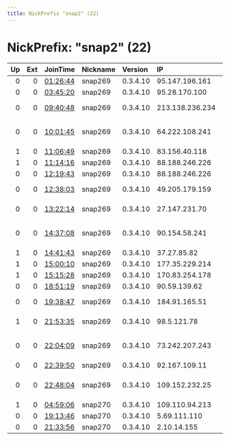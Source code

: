 ```yaml
---
title: NickPrefix "snap2" (22)
---
```


# NickPrefix: "snap2" (22)

|   Up |   Ext | JoinTime                                                                                            | Nickname   | Version   | IP              | AS                                       | CC   |   ORp |   Dirp | OS    | Contact   |   eFamMembers |
|-----:|------:|:----------------------------------------------------------------------------------------------------|:-----------|:----------|:----------------|:-----------------------------------------|:-----|------:|-------:|:------|:----------|--------------:|
|    0 |     0 | [01:26:44](https://metrics.torproject.org/rs.html#details/F0279BE3005EA4F1D3AD23F7DF5E900B84B34ABA) | snap269    | 0.3.4.10  | 95.147.196.161  | EE Limited                               | gb   | 40949 |      0 | Linux | None      |             1 |
|    0 |     0 | [03:45:20](https://metrics.torproject.org/rs.html#details/1E23E6CA2C8C2C70564FE006E8067FD7B6488455) | snap269    | 0.3.4.10  | 95.28.170.100   | VimpelCom                                | ru   | 33857 |      0 | Linux | None      |             1 |
|    0 |     0 | [09:40:48](https://metrics.torproject.org/rs.html#details/780BF3B56A5082A087BC954E7B6F5A19032A85F4) | snap269    | 0.3.4.10  | 213.138.236.234 | NOS Madeira Comunicacoes, S.A.           | pt   | 42351 |      0 | Linux | None      |             1 |
|    0 |     0 | [10:01:45](https://metrics.torproject.org/rs.html#details/EFDCC3FACE262BB586A9C31F3CF4D5B096F1E969) | snap269    | 0.3.4.10  | 64.222.108.241  | FAIRPOINT COMMUNICATIONS, INC.           | us   | 44513 |      0 | Linux | None      |             1 |
|    1 |     0 | [11:06:49](https://metrics.torproject.org/rs.html#details/40C759564BD4ACC7D57B936440BC77C369A7B68F) | snap269    | 0.3.4.10  | 83.156.40.118   | Free SAS                                 | fr   | 34151 |      0 | Linux | None      |             1 |
|    1 |     0 | [11:14:16](https://metrics.torproject.org/rs.html#details/0201621949A19F5B0EC53F5F20AEE4DE38F865DA) | snap269    | 0.3.4.10  | 88.188.246.226  | Free SAS                                 | fr   | 42239 |      0 | Linux | None      |             1 |
|    0 |     0 | [12:19:43](https://metrics.torproject.org/rs.html#details/194B29607AB6B0F571081284BA4559E7D8966679) | snap269    | 0.3.4.10  | 88.188.246.226  | Free SAS                                 | fr   | 46635 |      0 | Linux | None      |             1 |
|    0 |     0 | [12:38:03](https://metrics.torproject.org/rs.html#details/7C72223A166E63C74501FD7E51C1C397379A473A) | snap269    | 0.3.4.10  | 49.205.179.159  | Atria Convergence Technologies pvt ltd   | in   | 35105 |      0 | Linux | None      |             1 |
|    0 |     0 | [13:22:14](https://metrics.torproject.org/rs.html#details/B2CD6F06711EAC5CDBF7C53DC0EC42461987246C) | snap269    | 0.3.4.10  | 27.147.231.70   | Link3 Technologies Ltd.                  | bd   | 42677 |      0 | Linux | None      |             1 |
|    0 |     0 | [14:37:08](https://metrics.torproject.org/rs.html#details/5837441676B8AAC6949C6463EF1AB6CC30A0F36F) | snap269    | 0.3.4.10  | 90.154.58.241   | Central Telegraph Public Joint-stock Com | ru   | 44585 |      0 | Linux | None      |             1 |
|    1 |     0 | [14:41:43](https://metrics.torproject.org/rs.html#details/75E003FF3B77B7B4F8CD2B02250CEA57086B18AA) | snap269    | 0.3.4.10  | 37.27.85.82     | Pars Online PJS                          | ir   | 43939 |      0 | Linux | None      |             1 |
|    1 |     0 | [15:00:10](https://metrics.torproject.org/rs.html#details/034AF1909CA791B6EF7595380D929572BA8E48F9) | snap269    | 0.3.4.10  | 177.35.229.214  | CLARO S.A.                               | br   | 41739 |      0 | Linux | None      |             1 |
|    1 |     0 | [15:15:28](https://metrics.torproject.org/rs.html#details/6870EFD77B3CD7EFBBCA5DDF80D5A20A40BB5CAD) | snap269    | 0.3.4.10  | 170.83.254.178  | G7 Telecom Ltda                          | br   | 42997 |      0 | Linux | None      |             1 |
|    0 |     0 | [18:51:19](https://metrics.torproject.org/rs.html#details/69F824B5CB8B1E02EDA1612DDA81E6B6B32C729B) | snap269    | 0.3.4.10  | 90.59.139.62    | Orange                                   | fr   | 35323 |      0 | Linux | None      |             1 |
|    0 |     0 | [19:38:47](https://metrics.torproject.org/rs.html#details/E746D4BC644CA87D0A817358D2B23B8F3F21EBAF) | snap269    | 0.3.4.10  | 184.91.165.51   | BRIGHT HOUSE NETWORKS, LLC               | us   | 39099 |      0 | Linux | None      |             1 |
|    1 |     0 | [21:53:35](https://metrics.torproject.org/rs.html#details/A8EC22F3294B8642D858A7AA78A77C2B0BE9FBCE) | snap269    | 0.3.4.10  | 98.5.121.78     | Time Warner Cable Internet LLC           | us   | 46353 |      0 | Linux | None      |             1 |
|    0 |     0 | [22:04:09](https://metrics.torproject.org/rs.html#details/B1EE2FFBD7A1F4380BBF451E2B1AF4B99AEAD538) | snap269    | 0.3.4.10  | 73.242.207.243  | Comcast Cable Communications, LLC        | us   | 40587 |      0 | Linux | None      |             1 |
|    0 |     0 | [22:39:50](https://metrics.torproject.org/rs.html#details/A485EFE8A51B153970D787960F40013FCE8D7D7D) | snap269    | 0.3.4.10  | 92.167.109.11   | Orange                                   | fr   | 46337 |      0 | Linux | None      |             1 |
|    0 |     0 | [22:48:04](https://metrics.torproject.org/rs.html#details/0F9BCFB294E65E889D48CD0EA7131D8A2F859079) | snap269    | 0.3.4.10  | 109.152.232.25  | British Telecommunications PLC           | gb   | 41325 |      0 | Linux | None      |             1 |
|    1 |     0 | [04:59:06](https://metrics.torproject.org/rs.html#details/63AB4022CEC410F65A2F7A3807D0C4228FE3EE4D) | snap270    | 0.3.4.10  | 109.110.94.213  | Lancom Ltd.                              | ua   | 36659 |      0 | Linux | None      |             1 |
|    0 |     0 | [19:13:46](https://metrics.torproject.org/rs.html#details/2CDB79899D3A18927D1A145C2E805C9E2255B44D) | snap270    | 0.3.4.10  | 5.69.111.110    | Sky UK Limited                           | gb   | 35455 |      0 | Linux | None      |             1 |
|    0 |     0 | [21:33:56](https://metrics.torproject.org/rs.html#details/4C5DD08A2D67B691F5CA5077C906E5D8A7592777) | snap270    | 0.3.4.10  | 2.10.14.155     | Orange                                   | fr   | 34892 |      0 | Linux | None      |             1 |
